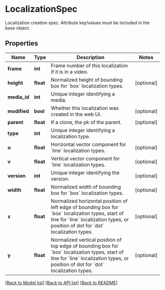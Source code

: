 # LocalizationSpec

Localization creation spec. Attribute key/values must be included in the base object.
## Properties
Name | Type | Description | Notes
------------ | ------------- | ------------- | -------------
**frame** | **int** | Frame number of this localization if it is in a video. | 
**height** | **float** | Normalized height of bounding box for &#x60;box&#x60; localization types. | [optional] 
**media_id** | **int** | Unique integer identifying a media. | 
**modified** | **bool** | Whether this localization was created in the web UI. | [optional] 
**parent** | **float** | If a clone, the pk of the parent. | [optional] 
**type** | **int** | Unique integer identifying a localization type. | 
**u** | **float** | Horizontal vector component for &#x60;line&#x60; localization types. | [optional] 
**v** | **float** | Vertical vector component for &#x60;line&#x60; localization types. | [optional] 
**version** | **int** | Unique integer identifying the version. | [optional] 
**width** | **float** | Normalized width of bounding box for &#x60;box&#x60; localization types. | [optional] 
**x** | **float** | Normalized horizontal position of left edge of bounding box for &#x60;box&#x60; localization types, start of line for &#x60;line&#x60; localization types, or position of dot for &#x60;dot&#x60; localization types. | [optional] 
**y** | **float** | Normalized vertical position of top edge of bounding box for &#x60;box&#x60; localization types, start of line for &#x60;line&#x60; localization types, or position of dot for &#x60;dot&#x60; localization types. | [optional] 

[[Back to Model list]](../README.md#documentation-for-models) [[Back to API list]](../README.md#documentation-for-api-endpoints) [[Back to README]](../README.md)


